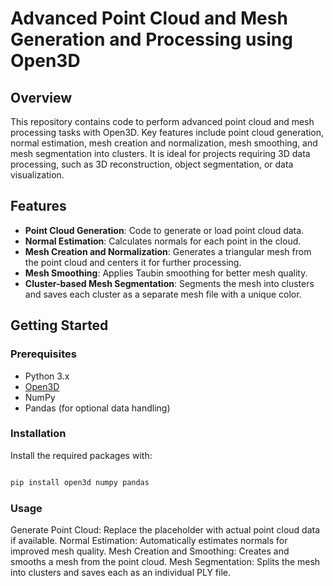# Advanced Point Cloud and Mesh Generation and Processing using Open3D

## Overview
This repository contains code to perform advanced point cloud and mesh processing tasks with Open3D. Key features include point cloud generation, normal estimation, mesh creation and normalization, mesh smoothing, and mesh segmentation into clusters. It is ideal for projects requiring 3D data processing, such as 3D reconstruction, object segmentation, or data visualization.

## Features
- **Point Cloud Generation**: Code to generate or load point cloud data.
- **Normal Estimation**: Calculates normals for each point in the cloud.
- **Mesh Creation and Normalization**: Generates a triangular mesh from the point cloud and centers it for further processing.
- **Mesh Smoothing**: Applies Taubin smoothing for better mesh quality.
- **Cluster-based Mesh Segmentation**: Segments the mesh into clusters and saves each cluster as a separate mesh file with a unique color.

## Getting Started

### Prerequisites
- Python 3.x
- [Open3D](http://www.open3d.org/)
- NumPy
- Pandas (for optional data handling)

### Installation
Install the required packages with:
```bash

pip install open3d numpy pandas
```
### Usage
Generate Point Cloud: Replace the placeholder with actual point cloud data if available.
Normal Estimation: Automatically estimates normals for improved mesh quality.
Mesh Creation and Smoothing: Creates and smooths a mesh from the point cloud.
Mesh Segmentation: Splits the mesh into clusters and saves each as an individual PLY file.
